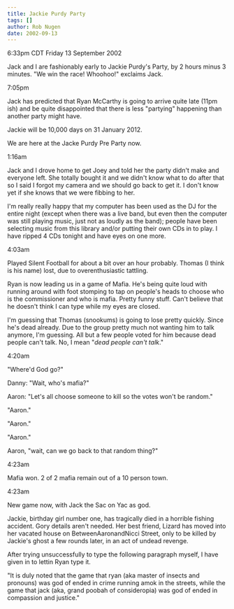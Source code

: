 ```yaml
---
title: Jackie Purdy Party
tags: []
author: Rob Nugen
date: 2002-09-13
---
```


<p class=date>6:33pm CDT Friday 13 September 2002</p>

<p>Jack and I are fashionably early to Jackie Purdy's Party, by 2
hours minus 3 minutes.  "We win the race! Whoohoo!" exclaims Jack.</p>

<p class=date>7:05pm</p>

<p>Jack has predicted that Ryan McCarthy is going to arrive quite late
(11pm ish) and be quite disappointed that there is less "partying"
happening than another party might have.</p>

<p>Jackie will be 10,000 days on 31 January 2012.</p>

<p>We are here at the Jacke Purdy Pre Party now.</p>

<p class=date>1:16am</p>

<p>Jack and I drove home to get Joey and told her the party didn't
make and everyone left.  She totally bought it and we didn't know what
to do after that so I said I forgot my camera and we should go back to
get it.  I don't know yet if she knows that we were fibbing to her.</p>

<p>I'm really really happy that my computer has been used as the DJ
for the entire night (except when there was a live band, but even then
the computer was still playing music, just not as loudly as the band);
people have been selecting music from this library and/or putting
their own CDs in to play.  I have ripped 4 CDs tonight and have eyes
on one more.</p>

<p class=date>4:03am</p>

<p>Played Silent Football for about a bit over an hour probably.
Thomas (I think is his name) lost, due to overenthusiastic tattling.</p>

<p>Ryan is now leading us in a game of Mafia.  He's being quite loud
with running around with foot stomping to tap on people's heads to
choose who is the commissioner and who is mafia.  Pretty funny stuff.
Can't believe that he doesn't think I can type while my eyes are
closed.</p>

<p>I'm guessing that Thomas (snookums) is going to lose pretty
quickly.  Since he's dead already.  Due to the group pretty much not
wanting him to talk anymore, I'm guessing.  All but a few people voted
for him because dead people can't talk.  No, I mean "<em>dead people
can't talk</em>."</p>

<p class=date>4:20am</p>

<p>"Where'd God go?"</p>

<p>Danny: "Wait, who's mafia?"</p>

<p>Aaron: "Let's all choose someone to kill so the votes won't be
random."</p>

<p>"Aaron."</p>

<p>"Aaron."</p>

<p>"Aaron."</p>

<p>Aaron, "wait, can we go back to that random thing?"</p>

<p class=date>4:23am</p>

<p>Mafia won.  2 of 2 mafia remain out of a 10 person town.</p>

<p class=date>4:23am</p>

<p>New game now, with Jack the Sac on Yac as god.</p>

<p class=message>Jackie, birthday girl number one, has tragically died
in a horrible fishing accident. Gory details aren't needed. Her best
friend, Lizard has moved into her vacated house on
BetweenAaronandNicci Street, only to be killed by Jackie's ghost a few
rounds later, in an act of undead revenge.</p>

<p class=message>After trying unsuccessfully to type the following
paragraph myself, I have given in to lettin Ryan type it.</p>

<p class=message>"It is duly noted that the game that ryan (aka master
of insects and pronouns) was god of ended in crime running amok in the
streets, while the game that jack (aka, grand poobah of consideropia)
was god of ended in compassion and justice."</p>

